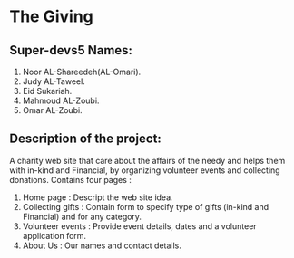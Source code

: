# The Giving 

## Super-devs5 Names:

1. Noor AL-Shareedeh(AL-Omari).
2. Judy AL-Taweel.
3. Eid Sukariah.
4. Mahmoud AL-Zoubi.
5. Omar AL-Zoubi.


## Description of the project:

A charity web site that care about the affairs of the needy and helps them with in-kind and Financial, by organizing volunteer events and collecting donations. Contains four pages :

1. Home page : Descript the web site idea.
2. Collecting gifts : Contain form to specify type of gifts (in-kind and Financial) and for any category.  
3. Volunteer events : Provide event details, dates and a volunteer application form.
4. About Us : Our names and contact details. 

